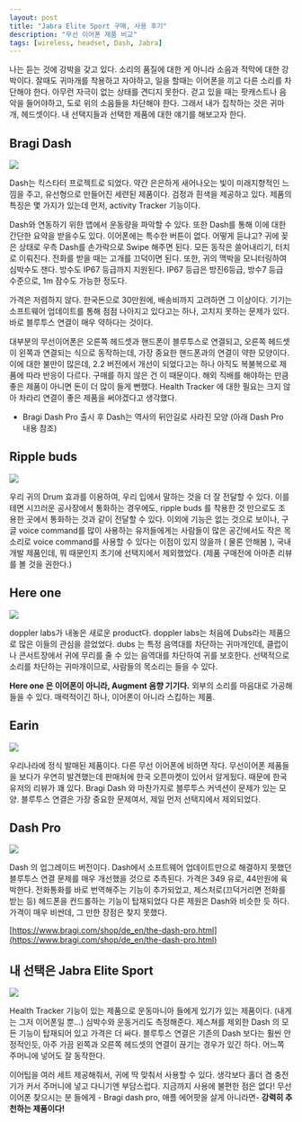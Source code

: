 ```yaml
---
layout: post
title: "Jabra Elite Sport 구매, 사용 후기"
description: "무선 이어폰 제품 비교"
tags: [wireless, headset, Dash, Jabra]
---
```


나는 듣는 것에 강박을 갖고 있다. 소리의 품질에 대한 게 아니라 소음과 적막에 대한 강박이다. 잘때도 귀마개를 착용하고 자야하고, 일을 할때는 이어폰을 끼고 다른 소리를 차단해야 한다. 아무런 자극이 없는 상태를 견디지 못한다. 걷고 있을 때는 팟캐스트나 음악을 들어야하고, 도로 위의 소음들을 차단해야 한다. 그래서 내가 집착하는 것은 귀마개, 헤드셋이다. 내 선택지들과 선택한 제품에 대한 얘기를 해보고자 한다.

## Bragi Dash

![](https://s3-us-west-2.amazonaws.com/notion-static/e3ac9d8e6c8b46f8b5987e8468451e7e/Untitled)

Dash는 킥스타터 프로젝트로 되었다. 약간 은은하게 새어나오는 빛이 미래지향적인 느낌을 주고, 유선형으로 만들어진 세련된 제품이다. 검정과 흰색을 제공하고 있다. 제품의 특징은 몇 가지가 있는데 먼저, activity Tracker 기능이다.

Dash와 연동하기 위한 앱에서 운동량을 파악할 수 있다. 또한 Dash를 통해 이에 대한 간단한 요약을 받을수도 있다. 이어폰에는 특수한 버튼이 없다. 어떻게 듣냐고? 귀에 꽂은 상태로 우측 Dash를 손가락으로 Swipe 해주면 된다. 모든 동작은 쓸어내리기, 터치로 이뤄진다. 전화를 받을 때는 고개를 끄덕이면 된다. 또한, 귀의 맥박을 모니터링하여 심박수도 잰다. 방수도 IP67 등급까지 지원된다. IP67 등급은 방진6등급, 방수7 등급 수준으로, 1m 잠수도 가능한 정도다.

가격은 저렴하지 않다. 한국돈으로 30만원에, 배송비까지 고려하면 그 이상이다. 기기는 소프트웨어 업데이트를 통해 점점 나아지고 있다고는 하나, 고치지 못하는 문제가 있다. 바로 블루투스 연결이 매우 약하다는 것이다.

대부분의 무선이어폰은 오른쪽 헤드셋과 핸드폰이 블루투스로 연결되고, 오른쪽 헤드셋이 왼쪽과 연결되는 식으로 동작하는데, 가장 중요한 핸드폰과의 연결이 약한 모양이다. 이에 대한 불만이 많은데, 2.2 버전에서 개선이 되었다고는 하나 아직도 복불복으로 제품에 따라 반응이 다르다. 구매를 하지 않은 건 이 때문이다. 해외 직배를 해야하는 만큼 좋은 제품이 아니면 돈이 더 많이 들게 뻔했다. Health Tracker 에 대한 필요는 크지 않아 차라리 연결이 좋은 제품을 써야겠다고 생각했다.

- Bragi Dash Pro 출시 후 Dash는 역사의 뒤안길로 사라진 모양 (아래 Dash Pro 내용 참조)

## Ripple buds

![](https://s3-us-west-2.amazonaws.com/notion-static/47ab47236507412dbe59d9704850f6ba/Untitled)

우리 귀의 Drum 효과를 이용하여, 우리 입에서 말하는 것을 더 잘 전달할 수 있다. 이를테면 시끄러운 공사장에서 통화하는 경우에도, ripple buds 를 착용한 것 만으로도 조용한 곳에서 통화하는 것과 같이 전달할 수 있다. 이외에 기능은 없는 것으로 보이나, 구글 voice command를 많이 사용하는 유저들에게는 사람들이 많은 공간에서도 작은 목소리로 voice command를 사용할 수 있다는 이점이 있지 않을까 ( 물론 안해봄 ), 국내 개발 제품인데, 뭐 때문인지 초기에 선택지에서 제외했었다. (제품 구매전에 아마존 리뷰를 볼 것을 권한다.)

## Here one

![](https://s3-us-west-2.amazonaws.com/notion-static/dd29c8e35da14d4d88952736548a3b43/Untitled)

doppler labs가 내놓은 새로운 product다. doppler labs는 처음에 Dubs라는 제품으로 많은 이들의 관심을 끌었었다. dubs 는 특정 음역대를 차단하는 귀마개인데, 클럽이나 콘서트장에서 귀에 무리를 줄 수 있는 음역대를 차단하여 귀를 보호한다. 선택적으로 소리를 차단하는 귀마개이므로, 사람들의 목소리는 들을 수 있다.

 **Here one 은 이어폰이 아니라, Augment 음향 기기다.** 외부의 소리를 마음대로 가공해 들을 수 있다. 매력적이긴 하나, 이어폰이 아니라 스킵하는 제품.

## Earin

![](https://s3-us-west-2.amazonaws.com/notion-static/59914f0ae1c44716afff2a3090402e57/Untitled)

우리나라에 정식 발매된 제품이다. 다른 무선 이어폰에 비하면 작다. 무선이어폰 제품들을 보다가 우연히 발견했는데 판매처에 한국 오픈마켓이 있어서 알게됬다. 때문에 한국 유저의 리뷰가 꽤 있다. Bragi Dash 와 마찬가지로 블루투스 커넥션이 문제가 있는 모양. 블루투스 연결은 가장 중요한 문제여서, 제일 먼저 선택지에서 제외되었다.

## Dash Pro

![](https://s3-us-west-2.amazonaws.com/notion-static/27c60e6bec334b208bbb0f628a9f3fb2/Untitled)

Dash 의 업그레이드 버전이다. Dash에서 소프트웨어 업데이트만으로 해결하지 못했던 블루투스 연결 문제를 매우 개선했을 것으로 추측된다. 가격은 349 유로, 44만원에 육박한다. 전화통화를 바로 번역해주는 기능이 추가되었고, 제스처로(끄덕거리면 전화를 받는 등) 헤드폰을 컨드롤하는 기능이 탑재되었다 다른 제원은 Dash와 비슷한 듯 하다. 가격이 매우 비싼데, 그 만한 장점은 찾지 못했다.

 [https://www.bragi.com/shop/de_en/the-dash-pro.html](https://www.bragi.com/shop/de_en/the-dash-pro.html)

## 내 선택은 Jabra Elite Sport

![](https://s3-us-west-2.amazonaws.com/notion-static/17e16671e1354e6a93b44b26499beee4/Untitled)

Health Tracker 기능이 있는 제품으로 운동마니아 들에게 있기가 있는 제품이다. (내게는 그저 이어폰일 뿐...) 심박수와 운동거리도 측정해준다. 제스쳐를 제외한 Dash 의 모든 기능이 탑재되어 있고 가격은 더 싸다. 블루투스 연결은 기존의 Dash 보다는 훨씬 안정적인듯, 아주 가끔 왼쪽과 오른쪽 헤드셋의 연결이 끊기는 경우가 있긴 하다. 어느쪽 주머니에 넣어도 잘 동작한다.

이어팁을 여러 세트 제공해줘서, 귀에 딱 맞춰서 사용할 수 있다. 생각보다 홀더 겸 충전기가 커서 주머니에 넣고 다니기엔 부담스럽다. 지금까지 사용에 불편한 점은 없다! 무선 이어폰 찾으시는 분 들에게 - Bragi dash pro, 애플 에어팟을 살게 아니라면- **강력히 추천하는 제품이다!**
